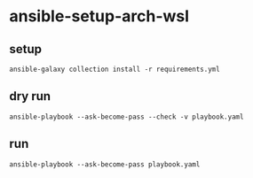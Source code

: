 # ansible-setup-arch-wsl

## setup

```
ansible-galaxy collection install -r requirements.yml
```

## dry run

```
ansible-playbook --ask-become-pass --check -v playbook.yaml
```

## run

```
ansible-playbook --ask-become-pass playbook.yaml
```
